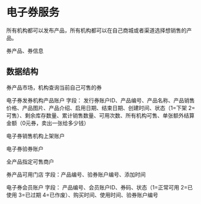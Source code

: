 # 电子券服务


所有机构都可以发布产品，所有机构都可以在自己商城或者渠道选择想销售的产品。

券产品、券信息

## 数据结构

券产品市场，机构查询当前自己可售的券


电子券发券机构产品账户
字段： 发行券账户ID、产品编号、产品名称、产品销售价格、产品图片、产品介绍、启用日期、结束日期、创建时间、状态（1=下架 2=可售）、剩余库存数量、累计销售数量、可用次数、所有机构可售、单张额外结算金额（0元券，卖出一张给多少钱）

电子券销售机构上架账户

电子券验券账户

全产品指定可售商户

券产品可用门店
字段：产品编号、验券账户编号、添加时间

电子券会员账户
字段： 产品编号、会员账户ID、券码、状态（1=正常可用 2=已使用 3=已过期 4=已作废）、购买时间、使用时间、验券账户编号















